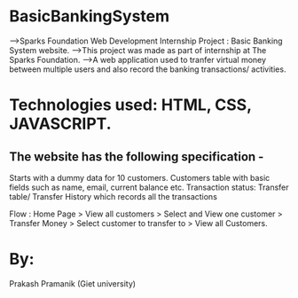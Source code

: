# BasicBankingSystem
-->Sparks Foundation Web Development Internship Project : Basic Banking System website. 
-->This project was made as part of internship at The Sparks Foundation. 
-->A web application used to tranfer virtual money between multiple users and also record the banking transactions/ activities.

# Technologies used: HTML, CSS, JAVASCRIPT.

## The website has the following specification -
  Starts with a dummy data for 10 customers.
  Customers table with basic fields such as name, email, current balance etc.
  Transaction status:
  Transfer table/ Transfer History which records all the transactions

Flow : Home Page > View all customers > Select and View one customer > Transfer Money > Select customer to transfer to > View all Customers.


# By:
  Prakash Pramanik
  (Giet university)
